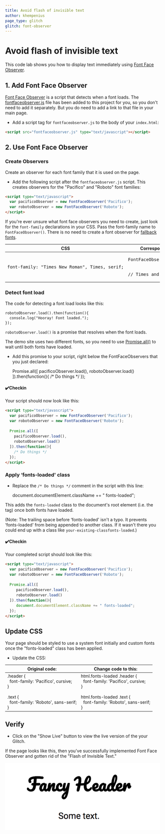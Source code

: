 ```yaml
---
title: Avoid flash of invisible text
author: khempenius
page_type: glitch
glitch: font-observer
---
```


# Avoid flash of invisible text

This code lab shows you how to display text immediately using <a href="https://github.com/bramstein/fontfaceobserver" target="_blank">Font Face Observer</a>.

## 1. Add Font Face Observer

<a href="https://github.com/bramstein/fontfaceobserver" target="_blank">Font Face Observer</a> is a script
that detects when a font loads. The
<a href="https://github.com/bramstein/fontfaceobserver/blob/master/fontfaceobserver.js" target="_blank">fontfaceobserver.js</a>
file has been added to this project for you, so you don't need to add it
separately. But you do need to add a link to that file in your main page.

- Add a script tag for `fontfaceobserver.js` to the body of your `index.html`:
 
```html
<script src="fontfaceobserver.js" type="text/javascript"></script>
```

## 2. Use Font Face Observer

### Create Observers

Create an observer for each font family that it is used on the page.

- Add the following script after the `fontfaceobserver.js` script. This creates
observers for the "Pacifico" and "Roboto" font families:

```html
<script type="text/javascript">
  var pacificoObserver = new FontFaceObserver('Pacifico');
  var robotoObserver = new FontFaceObserver('Roboto');
</script>
```

If you're ever unsure what font face observers you need to create, just look for
the `font-family` declarations in your CSS. Pass the font-family name to
`FontFaceObserver()`. There is no need to create a font observer for <a href="https://developer.mozilla.org/en-US/docs/Web/CSS/font-family#%3Cgeneric-name%3E" target="_blank">fallback fonts</a>.

<table>
<thead>
<tr>
<th>CSS</th>
<th>Corresponding Font Face Observer</th>
</tr>
</thead>
<tbody>
<tr>
<td><p><pre>
font-family: "Times New Roman", Times, serif;
</pre></p>

</td>
<td><p><pre>
FontFaceObserver(‘Times New Roman')
<br>
// Times and serif are fallback fonts.
</pre></p>

</td>
</tr>
</tbody>
</table>

### Detect font load

The code for detecting a font load looks like this:

    robotoObserver.load().then(function(){
      console.log("Hooray! Font loaded.");
    });

`robotoObserver.load()` is a promise that resolves when the font loads.

The demo site uses two different fonts, so you need to use <a href="https://developer.mozilla.org/en-US/docs/Web/JavaScript/Reference/Global_Objects/Promise/all" target="_blank">Promise.all()</a>
to wait until both fonts have loaded.

- Add this promise to your script, right below the FontFaceObservers that you
just declared:

    Promise.all([
      pacificoObserver.load(),
      robotoObserver.load()
    ]).then(function(){
      /* Do things */
    });

#### ✔️Checkin

Your script should now look like this:

```html
<script type="text/javascript">
  var pacificoObserver = new FontFaceObserver('Pacifico');
  var robotoObserver = new FontFaceObserver('Roboto');

  Promise.all([
    pacificoObserver.load(),
    robotoObserver.load()
  ]).then(function(){
    /* Do things */
  });
</script>
```

### Apply ‘fonts-loaded' class

- Replace the `/* Do things */` comment in the script with this line:

    document.documentElement.className += " fonts-loaded";

This adds the `fonts-loaded` class to the document's root element (i.e. the <html> tag) once both fonts have loaded.

(Note: The trailing space before ‘fonts-loaded' isn't a typo. It prevents
‘fonts-loaded' from being appended to another class. If it wasn't there you
could end up with a class like `your-existing-classfonts-loaded`.)

#### ✔️Checkin

Your completed script should look like this:

```html
<script type="text/javascript">
  var pacificoObserver = new FontFaceObserver('Pacifico');
  var robotoObserver = new FontFaceObserver('Roboto');

  Promise.all([
     pacificoObserver.load(),
     robotoObserver.load()
  ]).then(function(){
     document.documentElement.className += " fonts-loaded";
  });
</script>
```

## Update CSS

Your page should be styled to use a system font initially and custom fonts once
the "fonts-loaded" class has been applied.

- Update the CSS:

<table>
<thead>
<tr>
<th>Original code:</th>
<th>Change code to this:</th>
</tr>
</thead>
<tbody>
<tr>
<td>.header {<br>
&nbsp;&nbsp;font-family: 'Pacifico', cursive;<br>
}<br>
<br>
.text {<br>
&nbsp;&nbsp;font-family: 'Roboto', sans-serif;<br>
}</td>
<td>html.fonts-loaded .header {<br>
&nbsp;&nbsp;font-family: 'Pacifico', cursive;<br>
}<br>
<br>
html.fonts-loaded .text {<br>
&nbsp;&nbsp;font-family: 'Roboto', sans-serif;<br>
}</td>
</tr>
</tbody>
</table>

## Verify

- Click on the "Show Live" button to view the live version of the your Glitch.

If the page looks like this, then you've successfully implemented Font Face
Observer and gotten rid of the "Flash of Invisible Text."

![image](./fancy-header.png)
